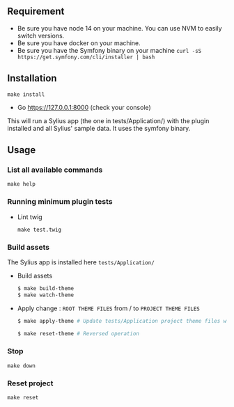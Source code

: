 
## Requirement

- Be sure you have node 14 on your machine. You can use NVM to easily switch versions.
- Be sure you have docker on your machine.
- Be sure you have the Symfony binary on your machine `curl -sS https://get.symfony.com/cli/installer | bash`

## Installation

`make install`

- Go https://127.0.0.1:8000 (check your console)

This will run a Sylius app (the one in tests/Application/) with the plugin installed and all Sylius' sample data. It uses the symfony binary.

## Usage

### List all available commands

`make help`

### Running minimum plugin tests

- Lint twig

    `make test.twig`

[//]: # (- PHPUnit)

[//]: # ()
[//]: # (    `make test.phpunit`)

[//]: # ()
[//]: # (- PHP CS fixer)

[//]: # ()
[//]: # (    `make test.phpcs` Tip: You can fix your code with `make test.phpcs.fix`!)

[//]: # ()
[//]: # (- PHPSpec)

[//]: # ()
[//]: # (    `make test.phpspec`)

[//]: # ()
[//]: # (- PHPStan)

[//]: # ()
[//]: # (    `make test.phpstan`)

### Build assets

The Sylius app is installed here `tests/Application/`

- Build assets

    ```bash
    $ make build-theme
    $ make watch-theme
    ```

- Apply change : `ROOT THEME FILES` from / to `PROJECT THEME FILES `

    ```bash
    $ make apply-theme # Update tests/Application project theme files with root theme files)

    $ make reset-theme # Reversed operation
    ```

### Stop

`make down`

### Reset project

`make reset`

